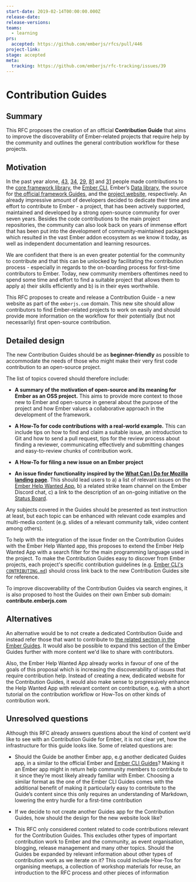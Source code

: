 ```yaml
---
start-date: 2019-02-14T00:00:00.000Z
release-date:
release-versions: 
teams: 
  - learning
prs:
  accepted: https://github.com/emberjs/rfcs/pull/446
project-link: 
stage: accepted
meta:
  tracking: https://github.com/emberjs/rfc-tracking/issues/39
---
```


# Contribution Guides

## Summary

This RFC proposes the creation of an official **Contribution Guide** that aims to improve the discoverability of Ember-related projects that require help by the community and outlines the general contribution workflow for these projects.


## Motivation

In the past year alone, [43](https://github.com/emberjs/ember.js/graphs/contributors?from=2018-01-01&to=2019-01-01&type=c), [34](https://github.com/ember-cli/ember-cli/graphs/contributors?from=2018-01-01&to=2019-01-01&type=c), [29](https://github.com/emberjs/data/graphs/contributors?from=2018-01-01&to=2019-01-01&type=c), [81](https://github.com/ember-learn/guides-source/graphs/contributors?from=2018-01-01&to=2019-01-01&type=c) and [31](https://github.com/emberjs/website/graphs/contributors?from=2018-01-01&to=2019-01-01&type=c) people made contributions to the [core framework library](https://github.com/emberjs/ember.js), the [Ember CLI](https://github.com/ember-cli/ember-cli), Ember’s [Data library](https://github.com/emberjs/data), the source for [the official framework Guides](https://github.com/ember-learn/guides-source), and the [project website](https://github.com/emberjs/website), respectively. An already impressive amount of developers decided to dedicate their time and effort to contribute to Ember - a project, that has been actively supported, maintained and developed by a strong open-source community for over seven years. Besides the code contributions to the main project repositories, the community can also look back on years of immense effort that has been put into the development of community-maintained packages which resulted in the vast Ember addon ecosystem as we know it today, as well as independent documentation and learning resources.

We are confident that there is an even greater potential for the community to contribute and that this can be unlocked by facilitating the contribution process - especially in regards to the on-boarding process for first-time contributors to Ember. Today, new community members oftentimes need to spend some time and effort to find a suitable project that allows them to apply a) their skills efficiently and b) is in their eyes worthwhile.

This RFC proposes to create and release a Contribution Guide - a new website as part of the `emberjs.com` domain. This new site should allow contributors to find Ember-related projects to work on easily and should provide more information on the workflow for their potentially (but not necessarily) first open-source contribution.

## Detailed design

The new Contribution Guides should be as **beginner-friendly** as possible to accommodate the needs of those who might make their very first code contribution to an open-source project.

 The list of topics covered should therefore include:

- **A summary of the motivation of open-source and its meaning for Ember as an OSS project.** This aims to provide more context to those new to Ember and open-source in general about the purpose of the project and how Ember values a collaborative approach in the development of the framework.

- **A How-To for code contributions with a real-world example.** This can include tips on how to find and claim a suitable issue, an introduction to Git and how to send a pull request, tips for the review process about finding a reviewer, communicating effectively and submitting changes and easy-to-review chunks of contribution work.

- **A How-To for filing a new issue on an Ember project**

- **An issue finder functionality inspired by the [What Can I Do for Mozilla landing page](https://whatcanidoformozilla.org/#!/progornoprog/teach)**. This should lead users to a) a list of relevant issues on the [Ember Help Wanted App](https://help-wanted.emberjs.com/), b) a related strike team channel on the Ember Discord chat, c) a link to the description of an on-going initiative on the [Status Board](https://emberjs.com/statusboard/).

Any subjects covered in the Guides should be presented as text instruction at least, but each topic can be enhanced with relevant code examples and multi-media content (e.g. slides of a relevant community talk, video content among others).

To help with the integration of the issue finder on the Contribution Guides with the Ember Help Wanted app, this proposes to extend the Ember Help Wanted App with a search filter for the main programming language used in the project. To make the Contribution Guides easy to discover from Ember projects, each project's specific contribution guidelines (e.g. [Ember CLI's `CONTRIBUTING.md`](https://github.com/ember-cli/ember-cli/blob/master/CONTRIBUTING.md)) should cross link back to the new Contribution Guides site for reference.

To improve discoverability of the Contribution Guides via search engines, it is also proposed to host the Guides on their own Ember sub domain: **contribute.emberjs.com**


## Alternatives

An alternative would be to not create a dedicated Contribution Guide and instead refer those that want to contribute to [the related section in the Ember Guides](https://guides.emberjs.com/release/contributing/adding-new-features/). It would also be possible to expand this section of the Ember Guides further with more content we'd like to share with contributors.

Also, the Ember Help Wanted App already works in favour of one of the goals of this proposal which is increasing the discoverability of issues that require contribution help. Instead of creating a new, dedicated website for the Contribution Guides, it would also make sense to progressively enhance the Help Wanted App with relevant content on contribution, e.g. with a short tutorial on the contribution workflow or How-Tos on other kinds of contribution work.

## Unresolved questions

Although this RFC already answers questions about the kind of content we’d like to see with an Contribution Guide for Ember, it is not clear yet, how the infrastructure for this guide looks like. Some of related questions are:

- Should the Guide be another Ember app, e.g another dedicated Guides app, in a similar to the official Ember and [Ember CLI Guides](https://github.com/ember-learn/cli-guides)? Making it an Ember app might in return help community members to contribute to it since they’re most likely already familiar with Ember. Choosing a similar format as the one of the Ember CLI Guides comes with the additional benefit of making it particularly easy to contribute to the Guide’s content since this only requires an understanding of Markdown, lowering the entry hurdle for a first-time contribution

- If we decide to not create another Guides app for the Contribution Guides, how should the design for the new website look like?

- This RFC only considered content related to code contributions relevant for the Contribution Guides. This excludes other types of important contribution work to Ember and the community, as event organisation, blogging, release management and many other topics. Should the Guides be expanded by relevant information about other types of contribution work as we iterate on it? This could include How-Tos for organising meetups, a collection of workshop materials for reuse, an introduction to the RFC process and other pieces of information

